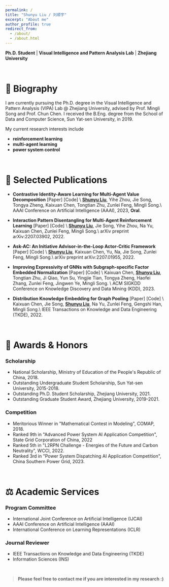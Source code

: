 ```yaml
---
permalink: /
title: "Shunyu Liu / 刘顺宇"
excerpt: "About me"
author_profile: true
redirect_from: 
  - /about/
  - /about.html
---
```


**Ph.D. Student** \| **Visual Intelligence and Pattern Analysis Lab** \| **Zhejiang University**

<br>



🌟 Biography
======


I am currently pursuing the Ph.D. degree in the <a href="https://www.vipazoo.cn/" target="_blank" style="text-decoration: none">Visual Intelligence and Pattern Analysis (VIPA) Lab</a> @ <a href="https://www.zju.edu.cn/english/" target="_blank" style="text-decoration: none">Zhejiang University</a>, advised by Prof. <a href="https://person.zju.edu.cn/en/msong" target="_blank" style="text-decoration: none">Mingli Song</a> and Prof. <a href="https://person.zju.edu.cn/en/0082004" target="_blank" style="text-decoration: none">Chun Chen</a>. I received the B.Eng. degree from the School of Data and Computer Science, <a href="https://www.sysu.edu.cn/sysuen/" target="_blank" style="text-decoration: none">Sun Yat-sen University</a>, in 2019. 

My current research interests include 
- **reinforcement learning**
- **multi-agent learning**
- **power system control**

<br>


📝 Selected Publications
======


- **Contrastive Identity-Aware Learning for Multi-Agent Value Decomposition** <a href="https://arxiv.org/abs/2211.12712" target="_blank" style="text-decoration: none">\[Paper\]</a> <a href="https://github.com/liushunyu/CIA" target="_blank" style="text-decoration: none">\[Code\]</a> \\
  **<u>Shunyu Liu</u>**, Yihe Zhou, Jie Song, Tongya Zheng, Kaixuan Chen, Tongtian Zhu, Zunlei Feng, Mingli Song.\\
  AAAI Conference on Artificial Intelligence (AAAI), 2023, **Oral**.

- **Interaction Pattern Disentangling for Multi-Agent Reinforcement Learning** <a href="https://arxiv.org/abs/2207.03902" target="_blank" style="text-decoration: none">\[Paper\]</a> <a href="https://github.com/liushunyu/OPT" target="_blank" style="text-decoration: none">\[Code\]</a> \\
  **<u>Shunyu Liu</u>**, Jie Song, Yihe Zhou, Na Yu, Kaixuan Chen, Zunlei Feng, Mingli Song.\\
  arXiv preprint arXiv:2207.03902, 2022. 

- **Ask-AC: An Initiative Advisor-in-the-Loop Actor-Critic Framework** <a href="https://arxiv.org/abs/2207.01955" target="_blank" style="text-decoration: none">\[Paper\]</a> <a href="https://github.com/liushunyu/Ask-AC" target="_blank" style="text-decoration: none">\[Code\]</a> \\
  **<u>Shunyu Liu</u>**, Kaixuan Chen, Yu, Na, Jie Song, Zunlei Feng, Mingli Song.\\
  arXiv preprint arXiv:2207.01955, 2022.

- **Improving Expressivity of GNNs with Subgraph-specific Factor Embedded Normalization** <a href="https://arxiv.org/abs/2305.19903" target="_blank" style="text-decoration: none">\[Paper\]</a> <a href="https://github.com/chenchkx/SuperNorm" target="_blank" style="text-decoration: none">\[Code\]</a> \\
  Kaixuan Chen, **<u>Shunyu Liu</u>**, Tongtian Zhu, Ji Qiao, Yun Su, Yingjie Tian, Tongya Zheng, Haofei Zhang, Zunlei Feng, Jingwen Ye, Mingli Song. \\
  ACM SIGKDD Conference on Knowledge Discovery and Data Mining (KDD), 2023.

- **Distribution Knowledge Embedding for Graph Pooling** <a href="https://arxiv.org/abs/2109.14333" target="_blank" style="text-decoration: none">\[Paper\]</a> <a href="https://github.com/chenchkx/DKEPool" target="_blank" style="text-decoration: none">\[Code\]</a> \\
  Kaixuan Chen, Jie Song, **<u>Shunyu Liu</u>**, Na Yu, Zunlei Feng, Gengshi Han, Mingli Song.\\
  IEEE Transactions on Knowledge and Data Engineering (TKDE), 2022. 

<br>


🎯 Awards & Honors
======

### Scholarship
  - National Scholarship, Ministry of Education of the People's Republic of China, 2018.
  - Outstanding Undergraduate Student Scholarship, Sun Yat-sen University, 2015-2018.
  - Outstanding Ph.D. Student Scholarship, Zhejiang University, 2021.
  - Outstanding Graduate Student Award, Zhejiang University, 2019-2021.

### Competition
  - Meritorious Winner in "Mathematical Contest in Modeling", COMAP, 2018.
  - Ranked 9th in "Advanced Power System AI Application Competition", State Grid Corporation of China, 2022
  - Ranked 5th in "L2RPN Challenge - Energies of the Future and Carbon Neutrality", WCCI, 2022.
  - Ranked 3rd in "Power System Dispatching AI Application Competition", China Southern Power Grid, 2023.

<br>

⚖️ Academic Services
======

### Program Committee
  - International Joint Conference on Artificial Intelligence (IJCAI)
  - AAAI Conference on Artificial Intelligence (AAAI)
  - International Conference on Learning Representations (ICLR)

### Journal Reviewer
  - IEEE Transactions on Knowledge and Data Engineering (TKDE)
  - Information Sciences (INS)

<br>

> **Please feel free to contact me if you are interested in my research :)**